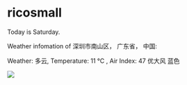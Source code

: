 # ricosmall

Today is Saturday.

Weather infomation of 深圳市南山区， 广东省， 中国: 

Weather: 多云, Temperature: 11 ℃ , Air Index: 47 优大风 蓝色

<img src="https://github-readme-stats.vercel.app/api?username=ricosmall&show_icons=true" />
